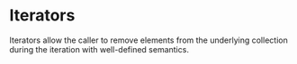 # Iterators
Iterators allow the caller to remove elements from the underlying collection during the iteration with well-defined semantics. 
